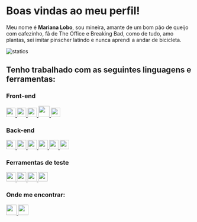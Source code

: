 # Boas vindas ao meu perfil!

Meu nome é <strong>Mariana Lobo</strong>, sou mineira, amante de um bom pão de queijo com cafezinho, fã de The Office e Breaking Bad, como de tudo, amo plantas, sei imitar pinscher latindo e nunca aprendi a andar de bicicleta.

![statics](https://github-readme-stats.vercel.app/api/top-langs/?username=marilobo&theme=dark&layout=compact) 

## Tenho trabalhado com as seguintes linguagens e ferramentas:

### Front-end

<a href="https://www.google.com/search?channel=fs&client=ubuntu&q=javascript" alt="JavaScript">
  <img height="25" src="https://img.shields.io/badge/JavaScript-323330?style=for-the-badge&logo=javascript&logoColor=F7DF1E" />
</a>

<a href="https://www.devmedia.com.br/o-que-e-o-html5/25820" alt="HTML5">
  <img height="25" src="https://img.shields.io/badge/html5-%23E34F26.svg?style=for-the-badge&logo=html5&logoColor=white" />
</a>

<a href="https://www.google.com/search?channel=fs&client=ubuntu&q=css+3" alt="CSS">
  <img height="25" src="https://img.shields.io/badge/css3-%231572B6.svg?style=for-the-badge&logo=css3&logoColor=white" />
</a>

<a href="https://pt-br.reactjs.org/" alt="React">
  <img height="30" src="https://img.shields.io/badge/React-20232A?style=for-the-badge&logo=react&logoColor=61DAFB" />
</a>

<a href="https://www.w3schools.com/react/react_router.asp" alt="React Router">
  <img height="25" src="https://img.shields.io/badge/React_Router-CA4245?style=for-the-badge&logo=react-router&logoColor=white" />
</a>

### Back-end

<a href="https://www.typescriptlang.org/" alt="TypeScript">
  <img height="25" src="https://img.shields.io/badge/TypeScript-007ACC?style=for-the-badge&logo=typescript&logoColor=white" />
</a>

<a href="https://nodejs.org/pt-br/docs" alt="Node">
  <img height="25" src="https://img.shields.io/badge/Node.js-339933?style=for-the-badge&logo=nodedotjs&logoColor=white" />
</a>

<a href="https://expressjs.com/pt-br/" alt="Express">
  <img height="25" src="https://img.shields.io/badge/Express.js-000000?style=for-the-badge&logo=express&logoColor=white" />
</a>

<a href="https://www.docker.com//" alt="Docker">
  <img height="25" src="https://img.shields.io/badge/Docker-2CA5E0?style=for-the-badge&logo=docker&logoColor=white" />
</a>

<a href="https://sequelize.org/" alt="Sequelize">
  <img height="25" src="https://img.shields.io/badge/Sequelize-52B0E7?style=for-the-badge&logo=Sequelize&logoColor=white" />
</a>

<a href="https://www.mysql.com/" alt="MySQL">
  <img height="25" src="https://img.shields.io/badge/mysql-%2300f.svg?style=for-the-badge&logo=mysql&logoColor=white" />
</a>

### Ferramentas de teste

<a href="https://jestjs.io/pt-BR/" alt="Jest">
  <img height="25" src="https://img.shields.io/badge/-jest-%23C21325?style=for-the-badge&logo=jest&logoColor=white" />
</a>

<a href="https://testing-library.com/docs/react-testing-library/intro/" alt="RTL">
  <img height="25" src="https://img.shields.io/badge/-TestingLibrary-%23E33332?style=for-the-badge&logo=testing-library&logoColor=white" />
</a>

<a href="https://mochajs.org/" alt="Mocha">
  <img height="25" src="https://img.shields.io/badge/-mocha-%238D6748?style=for-the-badge&logo=mocha&logoColor=whitee" />
</a>

<a href="https://www.chaijs.com/" alt="Chai">
  <img height="25" src="https://img.shields.io/badge/chai-A30701?style=for-the-badge&logo=chai&logoColor=white" />
</a>

### Onde me encontrar:

<a href="https://www.linkedin.com/in/mariana-lobo-dev/" alt="Linkedin">
  <img height="28" src="https://img.shields.io/badge/-Linkedin-0e76a8?style=flat-square&logo=Linkedin&logoColor=white&link=https://www.linkedin.com/in/mariana-lobo-dev/" />
</a>

<a href="mailto:mlobosilva93@gmail.com" alt="Gmail">
  <img height="28" src="https://img.shields.io/badge/-Gmail-FF0000?style=flat-square&labelColor=FF0000&logo=gmail&logoColor=white&link=mailto:mlobosilva93@gmail.com" />
</a>
